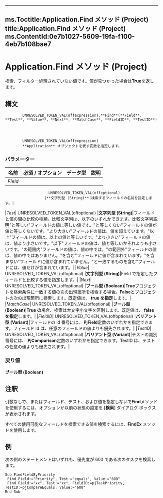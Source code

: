 

---
ms.Toctitle:Application.Find メソッド (Project)
title:Application.Find メソッド (Project)
ms.ContentId:0e7b1027-5609-19fa-f100-4eb7b108bae7
---
# Application.Find メソッド (Project)




検索、フィルター処理されていない値です。値が見つかった場合は**True**を返します。

## 構文

            UNRESOLVED_TOKEN_VAL(offexpression).**Find**(**Field**, **Test**, **Value**, **Next**, **MatchCase**, **FieldID**, **TestID**)




            UNRESOLVED_TOKEN_VAL(offexpression)
            **Application** オブジェクトを表す変数を指定します。

### パラメーター

|**名前**|**必須 / オプション**|**データ型**|**説明**|
|---|---|---|---|
|*Field*|
                        UNRESOLVED_TOKEN_VAL(offoptional)
                      |**文字列型 (String)**|検索するフィールドの名前を指定します。|
|*Test*|
                        UNRESOLVED_TOKEN_VAL(offoptional)
                      |**文字列型 (String)**|フィールドと値の間の比較の種類。比較文字列は、以下のいずれかできます。比較文字列説明"と等しい"フィールドの値に等しい値です。"と等しくない"フィールドの値が値と等しくないです。"より大きい"フィールドの値は、値を超えています。"以上"フィールドの値は、以上の値と等しいです。"より小さい"フィールドの値は、値より小さいです。"以下"フィールドの値は、値と等しいかそれよりも小さいです。"の範囲内"フィールドの値は、値の中では。"の範囲外"フィールドの値は、値の中ではありません。"を含む"フィールドに値が含まれています。"を含まない"フィールドに値が含まれていません。"と一致するものを含む"フィールドには、値だけが含まれています。|
|*Value*|
                        UNRESOLVED_TOKEN_VAL(offoptional)
                      |**文字列型 (String)**|Field で指定したフィールドと比較する値を指定します。|
|*Next*|
                        UNRESOLVED_TOKEN_VAL(offoptional)
                      |**ブール型 (Boolean)**|**True**プロジェクトを検索条件に一致する値の次の出現箇所を検索する場合。**False**とプロジェクトの次の出現箇所に検索します。既定値は、 **true を指定**します。|
|*MatchCase*|
                        UNRESOLVED_TOKEN_VAL(offoptional)
                      |**ブール型 (Boolean)**|**True の**場合、検索は大文字小文字を区別します。既定値は、 **false を指定**します。|
|*FieldID*|
                        UNRESOLVED_TOKEN_VAL(offoptional)
                      |**バリアント型 (Variant)**|フィールドの id 番号には、 **PjField**定数のいずれかを指定できます。フィールド Id は、任意のフィールドの値よりも優先されます。|
|*TestID*|
                        UNRESOLVED_TOKEN_VAL(offoptional)
                      |**バリアント型 (Variant)**|テストの識別番号には、 **PjComparison**定数のいずれかを指定できます。TestID は、テストの任意の値よりも優先されます。|



### 戻り値
**ブール型 (Boolean)**





## 注釈
引数なしで、またはフィールド、テスト、および値を指定しないで**Find**メソッドを使用するには、オプションが以前の状態の設定を [**検索**] ダイアログ ボックスが表示されます。



すべての使用可能なフィールドを検索できる値を検索するには、**FindEx** メソッドを使用します。



## 例
次の例のステートメントはいずれも、優先度が 600 である次のタスクを検索します。

```vba
Sub FindFieldByPriority 
 Find Field:="Priority", Test:="equals", Value:="600" 
 Find Field:="xx", Test:="xx", FieldID:=pjTaskPriority, TestID:=pjCompareEquals, Value:="600" 
End Sub
```





